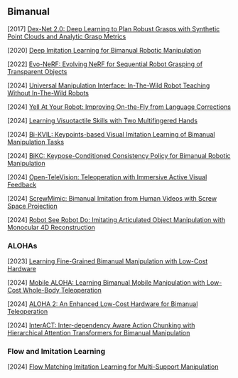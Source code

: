 ## Bimanual

[2017] [Dex-Net 2.0: Deep Learning to Plan Robust Grasps with Synthetic Point Clouds and Analytic Grasp Metrics](https://arxiv.org/abs/1703.09312)

[2020] [Deep Imitation Learning for Bimanual Robotic Manipulation](https://arxiv.org/abs/2010.05134)

[2022] [Evo-NeRF: Evolving NeRF for Sequential Robot Grasping of Transparent Objects](https://openreview.net/pdf?id=Bxr45keYrf) 

[2024] [Universal Manipulation Interface: In-The-Wild Robot Teaching Without In-The-Wild Robots](https://arxiv.org/abs/2402.10329)

[2024] [Yell At Your Robot: Improving On-the-Fly from Language Corrections](https://arxiv.org/abs/2403.12910)

[2024] [Learning Visuotactile Skills with Two Multifingered Hands](https://arxiv.org/abs/2404.16823)

[2024] [Bi-KVIL: Keypoints-based Visual Imitation Learning of Bimanual Manipulation Tasks](https://arxiv.org/abs/2403.03270)

[2024] [BiKC: Keypose-Conditioned Consistency Policy for Bimanual Robotic Manipulation](https://arxiv.org/abs/2406.10093)

[2024] [Open-TeleVision: Teleoperation with Immersive Active Visual Feedback](https://arxiv.org/abs/2407.01512)

[2024] [ScrewMimic: Bimanual Imitation from Human Videos with Screw Space Projection](https://arxiv.org/abs/2405.03666)

[2024] [Robot See Robot Do: Imitating Articulated Object Manipulation with Monocular 4D Reconstruction](https://arxiv.org/abs/2409.18121)



### ALOHAs

[2023] [Learning Fine-Grained Bimanual Manipulation with Low-Cost Hardware](https://arxiv.org/abs/2304.13705)

[2024] [Mobile ALOHA: Learning Bimanual Mobile Manipulation with Low-Cost Whole-Body Teleoperation](https://arxiv.org/abs/2401.02117)

[2024] [ALOHA 2: An Enhanced Low-Cost Hardware for Bimanual Teleoperation](https://aloha-2.github.io/)

[2024] [InterACT: Inter-dependency Aware Action Chunking with Hierarchical Attention Transformers for Bimanual Manipulation](https://arxiv.org/abs/2409.07914)



### Flow and Imitation Learning

[2024] [Flow Matching Imitation Learning for Multi-Support Manipulation](https://arxiv.org/abs/2407.12381)
